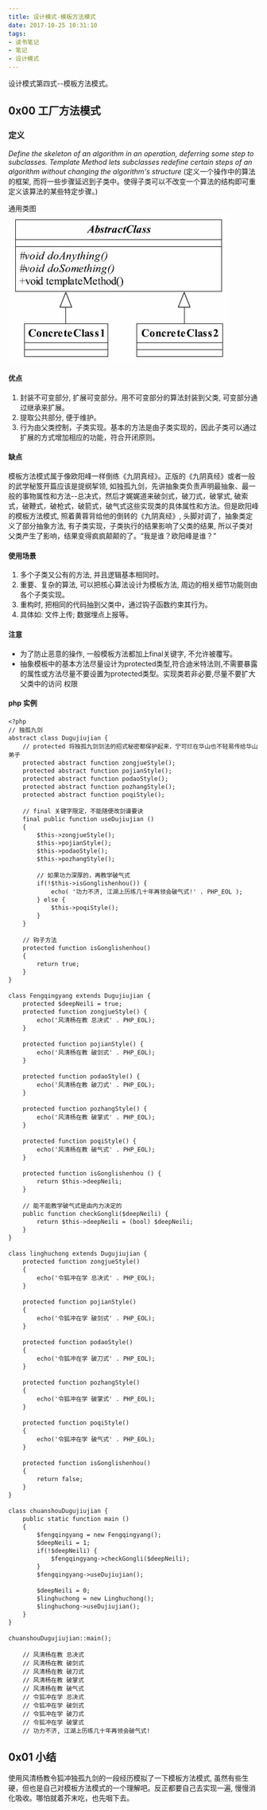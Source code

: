 ```yaml
---
title: 设计模式-模板方法模式
date: 2017-10-25 10:31:10
tags:
- 读书笔记
- 笔记
- 设计模式
---
```


设计模式第四式--模板方法模式。

##  0x00 工厂方法模式

### 定义
 *Define the skeleton of an algorithm in an operation, deferring some step to subclasses. Template Method lets subclasses redefine certain steps of an algorithm without changing the algorithm's structure* 
 (定义一个操作中的算法的框架, 而将一些步骤延迟到子类中。使得子类可以不改变一个算法的结构即可重定义该算法的某些特定步骤。)

<!--more-->

通用类图
![通用类图](../photos/Template-method.png)

#### 优点
1. 封装不可变部分, 扩展可变部分。用不可变部分的算法封装到父类, 可变部分通过继承来扩展。
2. 提取公共部分, 便于维护。
3. 行为由父类控制，子类实现。基本的方法是由子类实现的，因此子类可以通过扩展的方式增加相应的功能，符合开闭原则。

#### 缺点
模板方法模式属于像欧阳峰一样倒练《九阴真经》。正版的《九阴真经》或者一般的武学秘笈开篇应该是提纲挈领, 如独孤九剑，先讲抽象类负责声明最抽象、最一般的事物属性和方法--总决式，然后才娓娓道来破剑式，破刀式，破掌式, 破索式，破鞭式，破枪式，破箭式，破气式这些实现类的具体属性和方法。但是欧阳峰的模板方法模式, 照着黄蓉背给他的倒转的《九阴真经》, 头脚对调了，抽象类定义了部分抽象方法, 有子类实现，子类执行的结果影响了父类的结果, 所以子类对父类产生了影响，结果变得疯疯颠颠的了。“我是谁？欧阳峰是谁？”

#### 使用场景
1. 多个子类又公有的方法, 并且逻辑基本相同时。
2. 重要、复杂的算法, 可以把核心算法设计为模板方法, 周边的相关细节功能则由各个子类实现。
3. 重构时, 把相同的代码抽到父类中，通过钩子函数约束其行为。
4. 具体如: 文件上传; 数据埋点上报等。


#### 注意 
* 为了防止恶意的操作, 一般模板方法都加上final关键字, 不允许被覆写。
* 抽象模板中的基本方法尽量设计为protected类型,符合迪米特法则,不需要暴露
的属性或方法尽量不要设置为protected类型。实现类若非必要,尽量不要扩大父类中的访问
权限

#### php 实例 

```
<?php
// 独孤九剑
abstract class Dugujiujian {
    // protected 将独孤九剑剑法的招式秘密都保护起来，宁可烂在华山也不轻易传给华山弟子
    protected abstract function zongjueStyle();
    protected abstract function pojianStyle();
    protected abstract function podaoStyle();
    protected abstract function pozhangStyle();
    protected abstract function poqiStyle();

    // final 关键字限定，不能随便改剑谱要诀
    final public function useDujiujian ()
    {
        $this->zongjueStyle();
        $this->pojianStyle();
        $this->podaoStyle();
        $this->pozhangStyle();

        // 如果功力深厚的，再教学破气式
        if(!$this->isGonglishenhou()) {
            echo( '功力不济, 江湖上历练几十年再领会破气式!' . PHP_EOL );
        } else {
            $this->poqiStyle();
        }
    }

    // 钩子方法
    protected function isGonglishenhou()
    {
        return true;
    }
}

class Fengqingyang extends Dugujiujian {
    protected $deepNeili = true;
    protected function zongjueStyle() {
        echo('风清杨在教 总决式' . PHP_EOL);
    }

    protected function pojianStyle() {
        echo('风清杨在教 破剑式' . PHP_EOL);
    }

    protected function podaoStyle() {
        echo('风清杨在教 破刀式' . PHP_EOL);
    }

    protected function pozhangStyle() {
        echo('风清杨在教 破掌式' . PHP_EOL);
    }

    protected function poqiStyle() {
        echo('风清杨在教 破气式' . PHP_EOL);
    }

    protected function isGonglishenhou () {
        return $this->deepNeili;
    }

    // 能不能教学破气式是由内力决定的
    public function checkGongli($deepNeili) {
        return $this->deepNeili = (bool) $deepNeili;
    }
}

class linghuchong extends Dugujiujian {
    protected function zongjueStyle()
    {
        echo('令狐冲在学 总决式' . PHP_EOL);
    }

    protected function pojianStyle()
    {
        echo('令狐冲在学 破剑式' . PHP_EOL);
    }

    protected function podaoStyle()
    {
        echo('令狐冲在学 破刀式' . PHP_EOL);
    }

    protected function pozhangStyle()
    {
        echo('令狐冲在学 破掌式' . PHP_EOL);
    }

    protected function poqiStyle()
    {
        echo('令狐冲在学 破气式' . PHP_EOL);
    }

    protected function isGonglishenhou()
    {
        return false;
    }
}

class chuanshouDugujiujian {
    public static function main ()
    {
        $fengqingyang = new Fengqingyang();
        $deepNeili = 1;
        if(!$deepNeili) {
            $fengqingyang->checkGongli($deepNeili);
        }
        $fengqingyang->useDujiujian();

        $deepNeili = 0;
        $linghuchong = new Linghuchong();
        $linghuchong->useDujiujian();
    }
}

chuanshouDugujiujian::main();

    // 风清杨在教 总决式
    // 风清杨在教 破剑式
    // 风清杨在教 破刀式
    // 风清杨在教 破掌式
    // 风清杨在教 破气式
    // 令狐冲在学 总决式
    // 令狐冲在学 破剑式
    // 令狐冲在学 破刀式
    // 令狐冲在学 破掌式
    // 功力不济, 江湖上历练几十年再领会破气式!
```

## 0x01 小结
使用风清杨教令狐冲独孤九剑的一段经历模拟了一下模板方法模式, 虽然有些生硬，但也是自己对模板方法模式的一个理解吧。反正都要自己去实现一遍, 慢慢消化吸收。哪怕就着芥末吃，也先咽下去。
<!--more-->
